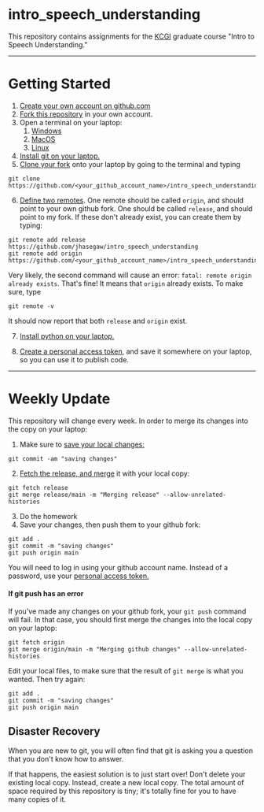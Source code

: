 # intro_speech_understanding

This repository contains assignments for the <a
href="https://www.kcg.edu/">KCGI</a> graduate course "Intro to Speech
Understanding."

---------------------------------------------------------------

# Getting Started

1. <a href="https://docs.github.com/en/get-started/start-your-journey/creating-an-account-on-github">Create your own account on github.com</a>
2. <a href="https://docs.github.com/en/pull-requests/collaborating-with-pull-requests/working-with-forks/fork-a-repo">Fork this repository</a> in your own account.
3. Open a terminal on your laptop:
    1. <a href="https://learn.microsoft.com/en-us/windows/terminal/install">Windows</a>
    1. <a href="https://support.apple.com/guide/terminal/open-or-quit-terminal-apd5265185d-f365-44cb-8b09-71a064a42125/mac">MacOS</a>
    1. <a href="https://ubuntu.com/tutorials/command-line-for-beginners#3-opening-a-terminal">Linux</a>
4. <a href="https://github.com/git-guides/install-git">Install git on your laptop.</a>
5. <a href="https://docs.github.com/en/repositories/creating-and-managing-repositories/cloning-a-repository">Clone your fork</a> onto your laptop by going to the terminal and typing
```
git clone https://github.com/<your_github_account_name>/intro_speech_understanding
```
6. <a href="https://docs.github.com/en/get-started/git-basics/managing-remote-repositories">Define two remotes</a>.  One remote should be called `origin`, and should point to your own github fork. One should be called `release`, and should point to my fork.  If these don't already exist, you can create them by typing:
```
git remote add release https://github.com/jhasegaw/intro_speech_understanding
git remote add origin https://github.com/<your_github_account_name>/intro_speech_understanding
```
Very likely, the second command will cause an error: `fatal: remote origin already exists`.  That's fine!  It means that `origin` already exists.  To make sure, type
```
git remote -v
```
It should now report that both `release` and `origin` exist.

7. <a href="https://www.anaconda.com/">Install python on your laptop.</a>

8. <a href="https://docs.github.com/en/authentication/keeping-your-account-and-data-secure/managing-your-personal-access-tokens#creating-a-fine-grained-personal-access-token">Create a personal access token,</a> and save it somewhere on your laptop, so you can use it to publish code.

---------------------------------------------------------------

# Weekly Update

This repository will change every week.  In order to merge its changes
into the copy on your laptop:

1. Make sure to <a href="https://git-scm.com/docs/git-commit">save your local changes:</a>
```
git commit -am "saving changes"
```
2. <a href="https://git-scm.com/docs/git-fetch">Fetch the release, and <a href="https://git-scm.com/docs/git-merge">merge</a> it with your local copy:
```
git fetch release
git merge release/main -m "Merging release" --allow-unrelated-histories
```
3. Do the homework
4. Save your changes, then push them to your github fork:
```
git add .
git commit -m "saving changes"
git push origin main
```
You will need to log in using your github account name.  Instead of a password, use your <a href="https://docs.github.com/en/authentication/keeping-your-account-and-data-secure/managing-your-personal-access-tokens#creating-a-fine-grained-personal-access-token">personal access token.</a>

#### If git push has an error
If you've made any changes on your github fork, your `git push` command will fail.  In that case, you should first merge the changes into the local copy on your laptop:
```
git fetch origin
git merge origin/main -m "Merging github changes" --allow-unrelated-histories
```
Edit your local files, to make sure that the result of `git merge` is what you wanted.  Then try again:
```
git add .
git commit -m "saving changes"
git push origin main
```


## Disaster Recovery

When you are new to git, you will often find that git is asking you a
question that you don't know how to answer.

If that happens, the easiest solution is to just start over!  Don't
delete your existing local copy.  Instead, create a new local copy.
The total amount of space required by this repository is tiny; it's
totally fine for you to have many copies of it.


